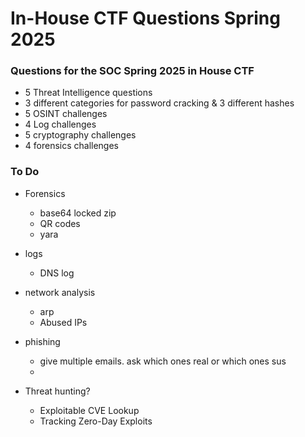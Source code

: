 # In-House CTF Questions Spring 2025
### Questions for the SOC Spring 2025 in House CTF

- 5 Threat Intelligence questions
- 3 different categories for password cracking & 3 different hashes
- 5 OSINT challenges
- 4 Log challenges
- 5 cryptography challenges
- 4 forensics challenges

### To Do 
- Forensics
  - base64 locked zip
  - QR codes
  - yara
 
- logs
  - DNS log
 
- network analysis
  - arp
  - Abused IPs
  
    
- phishing
  - give multiple emails. ask which ones real or which ones sus
  - 

- Threat hunting?
  - Exploitable CVE Lookup
  - Tracking Zero-Day Exploits
    
